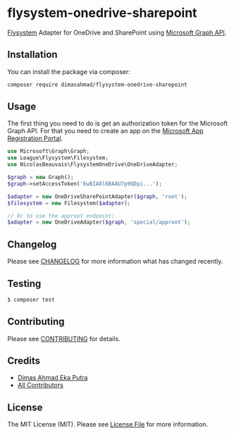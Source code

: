# flysystem-onedrive-sharepoint

[Flysystem](https://flysystem.thephpleague.com/) Adapter for OneDrive and SharePoint using [Microsoft Graph API](https://developer.microsoft.com/en-us/graph).

## Installation

You can install the package via composer:

``` bash
composer require dimasahmad/flysystem-onedrive-sharepoint
```

## Usage

The first thing you need to do is get an authorization token for the Microsoft Graph API. For that you need to create an app on the [Microsoft App Registration Portal](https://apps.dev.microsoft.com/).

``` php
use Microsoft\Graph\Graph;
use League\Flysystem\Filesystem;
use NicolasBeauvais\FlysystemOneDrive\OneDriveAdapter;

$graph = new Graph();
$graph->setAccessToken('EwBIA8l6BAAU7p9QDpi...');

$adapter = new OneDriveSharePointAdapter($graph, 'root');
$filesystem = new Filesystem($adapter);

// Or to use the approot endpoint:
$adapter = new OneDriveAdapter($graph, 'special/approot');
```

## Changelog

Please see [CHANGELOG](CHANGELOG.md) for more information what has changed recently.

## Testing

``` bash
$ composer test
```

## Contributing

Please see [CONTRIBUTING](CONTRIBUTING.md) for details.

## Credits

- [Dimas Ahmad Eka Putra](https://github.com/dimasahmad)
- [All Contributors](../../contributors)

## License

The MIT License (MIT). Please see [License File](LICENSE.md) for more information.
